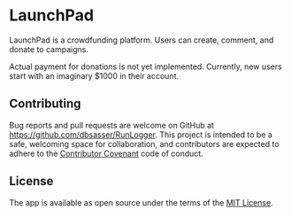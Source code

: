 # LaunchPad

LaunchPad is a crowdfunding platform. Users can create, comment, and donate to campaigns.  

Actual payment for donations is not yet implemented. Currently, new users start with an imaginary $1000 in their account.

## Contributing

Bug reports and pull requests are welcome on GitHub at https://github.com/dbsasser/RunLogger. This project is intended to be a safe, welcoming space for collaboration, and contributors are expected to adhere to the [Contributor Covenant](http://contributor-covenant.org) code of conduct.

## License

The app is available as open source under the terms of the [MIT License](http://opensource.org/licenses/MIT).
